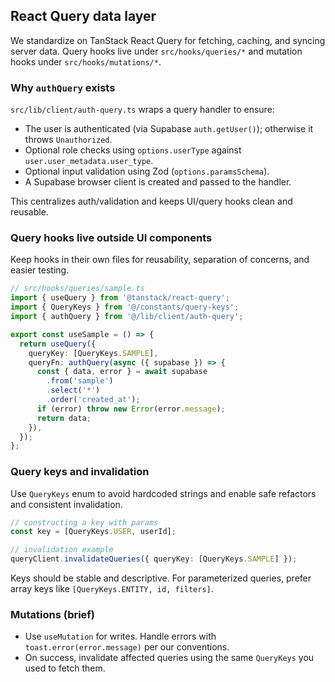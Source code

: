 ## React Query data layer

We standardize on TanStack React Query for fetching, caching, and syncing server data. Query hooks live under `src/hooks/queries/*` and mutation hooks under `src/hooks/mutations/*`.

### Why `authQuery` exists

`src/lib/client/auth-query.ts` wraps a query handler to ensure:

- The user is authenticated (via Supabase `auth.getUser()`); otherwise it throws `Unauthorized`.
- Optional role checks using `options.userType` against `user.user_metadata.user_type`.
- Optional input validation using Zod (`options.paramsSchema`).
- A Supabase browser client is created and passed to the handler.

This centralizes auth/validation and keeps UI/query hooks clean and reusable.

### Query hooks live outside UI components

Keep hooks in their own files for reusability, separation of concerns, and easier testing.

```ts
// src/hooks/queries/sample.ts
import { useQuery } from '@tanstack/react-query';
import { QueryKeys } from '@/constants/query-keys';
import { authQuery } from '@/lib/client/auth-query';

export const useSample = () => {
  return useQuery({
    queryKey: [QueryKeys.SAMPLE],
    queryFn: authQuery(async ({ supabase }) => {
      const { data, error } = await supabase
        .from('sample')
        .select('*')
        .order('created_at');
      if (error) throw new Error(error.message);
      return data;
    }),
  });
};
```

### Query keys and invalidation

Use `QueryKeys` enum to avoid hardcoded strings and enable safe refactors and consistent invalidation.

```ts
// constructing a key with params
const key = [QueryKeys.USER, userId];

// invalidation example
queryClient.invalidateQueries({ queryKey: [QueryKeys.SAMPLE] });
```

Keys should be stable and descriptive. For parameterized queries, prefer array keys like `[QueryKeys.ENTITY, id, filters]`.

### Mutations (brief)

- Use `useMutation` for writes. Handle errors with `toast.error(error.message)` per our conventions.
- On success, invalidate affected queries using the same `QueryKeys` you used to fetch them.
